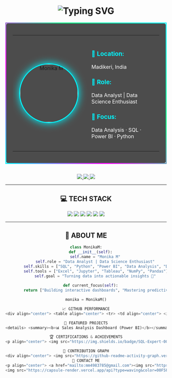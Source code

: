 <!-- 🚀 ULTRA-FUTURISTIC GITHUB PROFILE README for MONIKA M -->

<div align="center">

<h1 align="center">
  <img src="https://readme-typing-svg.herokuapp.com?font=JetBrains+Mono&size=34&duration=4000&pause=500&color=00F5FF&center=true&vCenter=true&width=800&lines=✨+MONIKA+M;📊+DATA+ANALYST+%26+DATA+SCIENTIST;🐍+PYTHON+%7C+SQL+%7C+POWER+BI;🚀+DATA+VISUALIZATION+EXPERT;💡+LIFELONG+LEARNER+%26+CREATOR" alt="Typing SVG">
</h1>

<div style="border: 3px solid transparent; border-image: linear-gradient(45deg, #00F5FF, #FF00FF, #00FF87, #00F5FF) 1; padding: 20px; border-radius: 15px; background: rgba(0, 0, 0, 0.7); backdrop-filter: blur(10px);">

<table align="center">
  <tr>
    <td align="center" style="padding: 20px;">
      <img src="https://avatars.githubusercontent.com/u/107183503?v=4" alt="Monika M" width="180" style="border-radius: 50%; border: 3px solid #00F5FF; box-shadow: 0 0 25px #00F5FF; animation: float 3s ease-in-out infinite;" />
    </td>
    <td align="center" style="padding: 20px;">
      <div style="text-align: left;">
        <h3 style="color: #00F5FF;">📍 Location:</h3>
        <p style="color: white;">Madikeri, India</p>
        <h3 style="color: #00F5FF;">🎯 Role:</h3>
        <p style="color: white;">Data Analyst | Data Science Enthusiast</p>
        <h3 style="color: #00F5FF;">💼 Focus:</h3>
        <p style="color: white;">Data Analysis · SQL · Power BI · Python</p>
      </div>
    </td>
  </tr>
</table>

</div>

<br>

<!-- 🌐 Social Links -->
<p align="center">
  <a href="https://linkedin.com/in/monika-m-79b644383" target="_blank">
    <img src="https://img.shields.io/badge/💼_LinkedIn-0077B5?style=for-the-badge&logo=linkedin&logoColor=white&labelColor=000000" />
  </a>
  <a href="https://github.com/Monikamanju" target="_blank">
    <img src="https://img.shields.io/badge/🐙_GitHub-181717?style=for-the-badge&logo=github&logoColor=white&labelColor=000000" />
  </a>
  <a href="mailto:mm4983785@gmail.com">
    <img src="https://img.shields.io/badge/📧_Gmail-EA4335?style=for-the-badge&logo=gmail&logoColor=white&labelColor=000000" />
  </a>
</p>

---

## 💻 TECH STACK

<p align="center">
  <img src="https://img.shields.io/badge/Python-3776AB?style=for-the-badge&logo=python&logoColor=white" />
  <img src="https://img.shields.io/badge/SQL-003B57?style=for-the-badge&logo=sqlite&logoColor=white" />
  <img src="https://img.shields.io/badge/Power_BI-F2C811?style=for-the-badge&logo=powerbi&logoColor=black" />
  <img src="https://img.shields.io/badge/Data_Science-4285F4?style=for-the-badge&logo=scikitlearn&logoColor=white" />
  <img src="https://img.shields.io/badge/Data_Analysis-4E9A06?style=for-the-badge&logo=pandas&logoColor=white" />
  <img src="https://img.shields.io/badge/Excel-217346?style=for-the-badge&logo=microsoft-excel&logoColor=white" />
</p>

---

## 🧠 ABOUT ME

```python
class MonikaM:
    def __init__(self):
        self.name = "Monika M"
        self.role = "Data Analyst | Data Science Enthusiast"
        self.skills = ["SQL", "Python", "Power BI", "Data Analysis", "Data Science"]
        self.tools = ["Excel", "Jupyter", "Tableau", "NumPy", "Pandas"]
        self.goal = "Turning data into actionable insights 🚀"
    
    def current_focus(self):
        return ["Building interactive dashboards", "Mastering predictive analytics"]

monika = MonikaM()

📈 GITHUB PERFORMANCE
<div align="center"> <table align="center"> <tr> <td align="center"> <img src="https://github-readme-stats.vercel.app/api?username=Monikamanju&show_icons=true&theme=radical&hide_border=true&title_color=00F5FF&icon_color=00F5FF&text_color=FFFFFF&bg_color=0D1117" width="95%"/> </td> <td align="center"> <img src="https://github-readme-streak-stats.herokuapp.com?user=Monikamanju&theme=radical&hide_border=true&fire=00F5FF&ring=00F5FF&background=0D1117" width="95%"/> </td> </tr> <tr> <td align="center" colspan="2"> <img src="https://github-readme-stats.vercel.app/api/top-langs/?username=Monikamanju&layout=compact&theme=radical&hide_border=true&bg_color=0D1117&title_color=00F5FF&text_color=FFFFFF" width="60%"/> </td> </tr> </table> </div>

🌟 FEATURED PROJECTS
<details> <summary><b>📊 Sales Analysis Dashboard (Power BI)</b></summary> <ul> <li>Developed an interactive Power BI dashboard showing revenue, profit, and trends.</li> <li>Implemented slicers for regional and category filters.</li> <li>Generated data-driven insights for business growth.</li> </ul> <p><b>Tech Stack:</b> Power BI | Excel | SQL | Data Visualization</p> </details> <details> <summary><b>🐍 Data Cleaning and EDA in Python</b></summary> <ul> <li>Performed exploratory data analysis using Pandas and Matplotlib.</li> <li>Cleaned and preprocessed raw data for machine learning models.</li> <li>Extracted hidden trends and relationships using correlation heatmaps.</li> </ul> <p><b>Tech Stack:</b> Python | Pandas | NumPy | Matplotlib | Seaborn</p> </details> <details> <summary><b>🧠 Customer Behavior Prediction (Machine Learning)</b></summary> <ul> <li>Built a predictive model to identify customer churn.</li> <li>Evaluated accuracy with multiple algorithms like Decision Tree & Logistic Regression.</li> <li>Presented results through Power BI reports and dashboards.</li> </ul> <p><b>Tech Stack:</b> Python | Scikit-learn | Power BI | Data Science</p> </details>

🏆 CERTIFICATIONS & ACHIEVEMENTS
<p align="center"> <img src="https://img.shields.io/badge/SQL-Expert-003B57?style=for-the-badge&logo=sqlite&logoColor=white" /> <img src="https://img.shields.io/badge/Power_BI_Professional-F2C811?style=for-the-badge&logo=powerbi&logoColor=black" /> <img src="https://img.shields.io/badge/Python_Data_Analyst-3776AB?style=for-the-badge&logo=python&logoColor=white" /> <img src="https://img.shields.io/badge/Data_Science_Explorer-4285F4?style=for-the-badge&logo=scikitlearn&logoColor=white" /> </p>

🌌 CONTRIBUTION GRAPH
<div align="center"> <img src="https://github-readme-activity-graph.vercel.app/graph?username=Monikamanju&bg_color=0D1117&color=00F5FF&line=00F5FF&point=FFFFFF&area=true&hide_border=true&title_color=00F5FF" width="95%"/> </div>
💫 CONTACT ME
<p align="center"> <a href="mailto:mm4983785@gmail.com"><img src="https://img.shields.io/badge/📩_Email_Me-EA4335?style=for-the-badge&logo=gmail&logoColor=white" /></a> <a href="https://linkedin.com/in/monika-m-79b644383"><img src="https://img.shields.io/badge/💼_LinkedIn_Profile-0077B5?style=for-the-badge&logo=linkedin&logoColor=white" /></a> <a href="https://github.com/Monikamanju"><img src="https://img.shields.io/badge/🐙_GitHub_Projects-181717?style=for-the-badge&logo=github&logoColor=white" /></a> </p>
<img src="https://capsule-render.vercel.app/api?type=waving&color=00F5FF&height=120&section=footer&text=Thank+You+for+Visiting!&fontSize=20&fontColor=FFFFFF" width="100%"/> </div> <style> @keyframes float { 0% { transform: translateY(0px); } 50% { transform: translateY(-10px); } 100% { transform: translateY(0px); } } details { background: rgba(0, 0, 0, 0.7); border-radius: 12px; padding: 15px; border: 1px solid #00F5FF; transition: all 0.3s ease; } details:hover { box-shadow: 0 0 20px #00F5FF; transform: translateY(-4px); } summary { cursor: pointer; color: #00F5FF; font-weight: bold; } </style>
